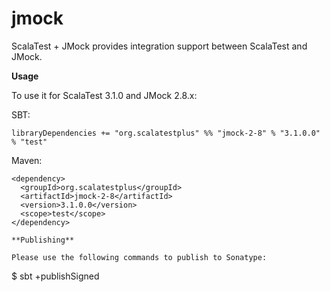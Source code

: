# jmock
ScalaTest + JMock provides integration support between ScalaTest and JMock.

**Usage**

To use it for ScalaTest 3.1.0 and JMock 2.8.x: 

SBT: 

```
libraryDependencies += "org.scalatestplus" %% "jmock-2-8" % "3.1.0.0" % "test"
```

Maven: 

```
<dependency>
  <groupId>org.scalatestplus</groupId>
  <artifactId>jmock-2-8</artifactId>
  <version>3.1.0.0</version>
  <scope>test</scope>
</dependency>

**Publishing**

Please use the following commands to publish to Sonatype: 

```
$ sbt +publishSigned
```

